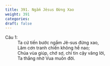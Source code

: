 ```yaml
---
title: 391. Ngắm Jêsus Đừng Xao
weight: 391
categories: 
draft: false
---
```

<dl><dt>Câu 1:</dt><dd data-verse="1">Ta cứ tiến bước ngắm Jê-sus đừng xao, <br/>Lâm cơn tranh chiến không hề nao; <br/>Chúa vùa giúp, chớ sợ, chỉ tin cậy vâng lời, <br/>Ta thắng nhờ Vua muôn đời. </dd></dl>
